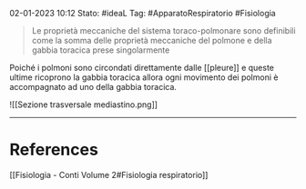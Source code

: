 02-01-2023 10:12
Stato: #ideaL 
Tag: #ApparatoRespiratorio #Fisiologia 

>  Le proprietà meccaniche del sistema toraco-polmonare sono definibili come la somma delle proprietà meccaniche del polmone e della gabbia toracica prese singolarmente

Poiché i polmoni sono circondati direttamente dalle [[pleure]] e queste ultime ricoprono la gabbia toracica allora ogni movimento dei polmoni è accompagnato ad uno della gabbia toracica.


![[Sezione trasversale mediastino.png]]

---
# References 
[[Fisiologia  - Conti Volume 2#Fisiologia respiratorio]]
